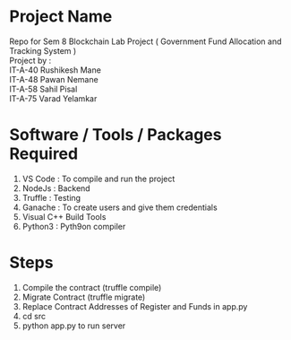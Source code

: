 # Project Name
 Repo for Sem 8 Blockchain Lab Project ( Government Fund Allocation and Tracking System )  
 Project by :   
             IT-A-40 Rushikesh Mane  
             IT-A-48 Pawan Nemane    
             IT-A-58 Sahil Pisal  
             IT-A-75 Varad Yelamkar  

# Software / Tools / Packages Required
1. VS Code : To compile and run the project
2. NodeJs : Backend
3. Truffle : Testing
4. Ganache : To create users and give them credentials
5. Visual C++ Build Tools
6. Python3 : Pyth9on compiler

# Steps
1. Compile the contract (truffle compile)
2. Migrate Contract (truffle migrate)
3. Replace Contract Addresses of Register and Funds in app.py
4. cd src
5. python app.py to run server


